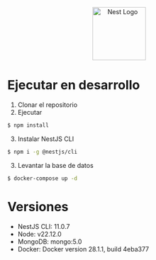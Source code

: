 <p align="center">
  <a href="http://nestjs.com/" target="blank"><img src="https://nestjs.com/img/logo-small.svg" width="120" alt="Nest Logo" /></a>
</p>

# Ejecutar en desarrollo

1. Clonar el repositorio
2. Ejecutar

```bash
$ npm install
```
3. Instalar NestJS CLI

```bash
$ npm i -g @nestjs/cli
```
3. Levantar la base de datos

```bash
$ docker-compose up -d
```
# Versiones

- NestJS CLI: 11.0.7
- Node: v22.12.0
- MongoDB: mongo:5.0
- Docker: Docker version 28.1.1, build 4eba377
